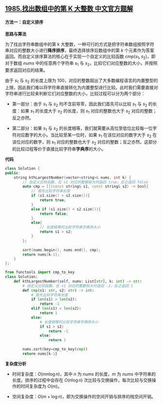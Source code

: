 ## [1985.找出数组中的第 K 大整数 中文官方题解](https://leetcode.cn/problems/find-the-kth-largest-integer-in-the-array/solutions/100000/zhao-chu-shu-zu-zhong-de-di-k-da-zheng-s-wvwg)
#### 方法一：自定义排序

**思路与算法**

为了找出字符串数组中的第 $k$ 大整数，一种可行的方式是把字符串数组按照字符串对应的整数大小进行**降序排序**，最终选择排序后数组中的第 $k$ 个元素作为答案返回。而自定义排序算法的核心在于实现一个自定义的比较函数 $\textit{cmp}(s_1, s_2)$，即对于数组 $\textit{nums}$ 中的任意两个字符串 $s_1$ 与 $s_2$，比较它们对应整数的大小，并按照要求返回对应的结果。

由于 $s_1$ 与 $s_2$ 的长度上限为 $100$，对应的整数超出了大多数编程语言的内置整型的上限，因此我们难以将字符串直接转化为内置整型进行比较。此时我们需要直接对字符串进行比较来判断它们对应整数的大小，比较过程可以分为两个部分：

- 第一部分：由于 $s_1$ 与 $s_2$ 均不含前导零，因此我们首先可以比较 $s_1$ 与 $s_2$ 的长度：如果 $s_1$ 的长度大于 $s_2$ 的长度，则 $s_1$ 对应的整数也大于 $s_2$ 对应的整数；反之亦然。

- 第二部分：如果 $s_1$ 与 $s_2$ 的长度相等，我们就需要从高位至低位比较每一位字符对应数字的大小。当比较至某一位时，如果 $s_1$ 在该位对应的数字大于 $s_2$ 在该位对应的数字，则 $s_1$ 对应的整数也大于 $s_2$ 对应的整数；反之亦然。这部分的比较过程等价于直接比较字符串**字典序**的大小。

**代码**

```C++ [sol1-C++]
class Solution {
public:
    string kthLargestNumber(vector<string>& nums, int k) {
        // 自定义比较函数，在 s1 对应的整数较大时返回 true，反之返回 false
        auto cmp = [](const string& s1, const string& s2) -> bool{
            // 首先比较字符串长度
            if (s1.size() > s2.size()){
                return true;
            }
            else if (s1.size() < s2.size()){
                return false;
            }
            else{
                // 长度相等时比较字符串字典序大小
                return s1 > s2;
            }
        };
        
        sort(nums.begin(), nums.end(), cmp);
        return nums[k-1];
    }
};
```

```Python [sol1-Python3]
from functools import cmp_to_key
class Solution:
    def kthLargestNumber(self, nums: List[str], k: int) -> str:
        # 自定义比较函数，在 s1 对应的整数较大时返回 -1，反之返回 1
        def cmp(s1: str, s2: str) -> int:
            # 首先比较字符串长度
            if len(s1) > len(s2):
                return -1
            elif len(s1) < len(s2):
                return 1
            else:
                # 长度相等时比较字符串字典序大小
                if s1 > s2:
                    return -1
                else:
                    return 1
            
        nums.sort(key=cmp_to_key(cmp))
        return nums[k-1]
```

**复杂度分析**

- 时间复杂度：$O(nm \log n)$，其中 $n$ 为 $\textit{nums}$ 的长度，$m$ 为 $\textit{nums}$ 中字符串的长度。排序的过程中会存在 $O(n \log n)$ 次比较与交换操作，每次比较与交换操作的时间复杂度为 $O(m)$。

- 空间复杂度：$O(m + \log n)$，即为交换操作的空间开销与排序的栈空间开销。